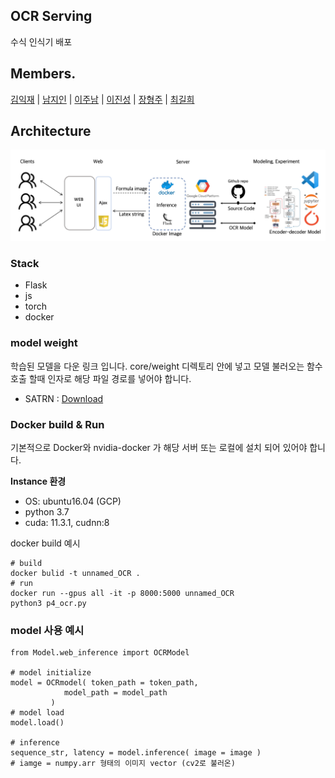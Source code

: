 ## OCR Serving
수식 인식기 배포

## Members.

[김익재](https://github.com/ijjustinKim) | [남지인](https://github.com/zeen263) | [이주남](https://github.com/joon1230) | [이진성](https://github.com/ssun-g) | [장형주](https://github.com/hangjoo) | [최길희](https://github.com/grazerhee)


## Architecture
![arch](./img/architecture.png)


### Stack
- Flask
- js
- torch
- docker

### model weight 
학습된 모델을 다운 링크 입니다. core/weight 디렉토리 안에 넣고 모델 불러오는 함수 호출 할때 인자로 해당 파일 경로를 넣어야 합니다.
- SATRN : [Download](https://drive.google.com/file/d/1HhDG3eNpVO4VICIGvZzBsdTbRFS8mODA/view?usp=sharing)

### Docker build & Run
기본적으로 Docker와 nvidia-docker 가 해당 서버 또는 로컬에 설치 되어 있어야 합니다.

__Instance 환경__
- OS: ubuntu16.04 (GCP)
- python 3.7
- cuda: 11.3.1, cudnn:8

docker build 예시
```angular2html
# build
docker bulid -t unnamed_OCR . 
# run
docker run --gpus all -it -p 8000:5000 unnamed_OCR
python3 p4_ocr.py
```


### model 사용 예시

```
from Model.web_inference import OCRModel

# model initialize
model = OCRmodel( token_path = token_path,
            model_path = model_path
         )
# model load
model.load()

# inference
sequence_str, latency = model.inference( image = image )
# iamge = numpy.arr 형태의 이미지 vector (cv2로 불러온)
```